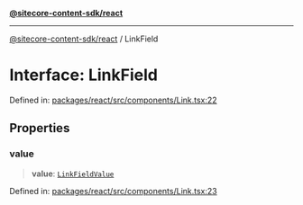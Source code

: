 [**@sitecore-content-sdk/react**](../README.md)

***

[@sitecore-content-sdk/react](../README.md) / LinkField

# Interface: LinkField

Defined in: [packages/react/src/components/Link.tsx:22](https://github.com/Sitecore/content-sdk/blob/5668fc9a4560f7c5a529d356ffb07c3d7cb82d73/packages/react/src/components/Link.tsx#L22)

## Properties

### value

> **value**: [`LinkFieldValue`](LinkFieldValue.md)

Defined in: [packages/react/src/components/Link.tsx:23](https://github.com/Sitecore/content-sdk/blob/5668fc9a4560f7c5a529d356ffb07c3d7cb82d73/packages/react/src/components/Link.tsx#L23)
